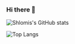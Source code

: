 ### Hi there 👋

<!--
**syahbes/syahbes** is a ✨ _special_ ✨ repository because its `README.md` (this file) appears on your GitHub profile.

Here are some ideas to get you started:

- 🔭 I’m currently working on ...
- 🌱 I’m currently learning ...
- 👯 I’m looking to collaborate on ...
- 🤔 I’m looking for help with ...
- 💬 Ask me about ...
- 📫 How to reach me: ...
- 😄 Pronouns: ...
- ⚡ Fun fact: ...
-->


![Shlomis's GitHub stats](https://github-readme-stats.vercel.app/api?username=syahbes&show_icons=true&theme=radical)

![Top Langs](https://github-readme-stats.vercel.app/api/top-langs/?username=syahbes&theme=tokyonight&layout=compact)
